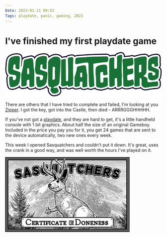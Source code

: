 ```yaml
---
Date: 2023-01-11 09:52
Tags: playdate, panic, gaming, 2023
---
```


# I've finished my first playdate game

[![Sasquatchers logo](https://raw.githubusercontent.com/PhilStollery/phils.weblog.lol/master/images/Sasquatchers-feature-title.png)](https://play.date/games/sasquatchers)

There are others that I have tried to complete and failed, I'm looking at you [Zipper](https://play.date/games/zipper/). I got the key, got into the Castle, then died - ARRRGGGHHHHH.

If you've not got a [playdate](https://play.date/), and they are hard to get, it's a little handheld console with 1 bit graphics. About half the size of an original Gameboy. Included in the price you pay you for it, you get 24 games that are sent to the device automatically, two new ones every week. 

This week I opened Sasquatchers and couldn't put it down. It's great, uses the crank in a good way, and was well worth the hours I've played on it.

![Certificate of doneness - a screenshot capture on the playdate from the Sasquatch game. It is a picture of a certificate with a stag giving a thumbs up. At the bottom the text reads Certificate of doneness.](https://raw.githubusercontent.com/PhilStollery/phils.weblog.lol/master/images/Sasquatchers%202023-01-10%2022.09.58.gif)

